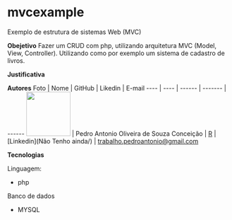 # mvcexample
Exemplo de estrutura de sistemas Web (MVC)

**Obejetivo**
Fazer um CRUD com php, utilizando arquitetura MVC (Model, View, Controller).
Utilizando como por exemplo um sistema de cadastro de livros.

**Justificativa**


**Autores**
Foto | Nome | GitHub | Likedin | E-mail
---- | ---- | ------ | ------- | ------
<img src="./Doc/Foto_de_Pedro.jpg" width="100px"> | Pedro Antonio Oliveira de Souza Conceição | [R](https://github.com/PedroAntonioCod) | [Linkedin](Não Tenho ainda/) | trabalho.pedroantonio@gmail.com

**Tecnologias**

Linguagem:

- php

Banco de dados

- MYSQL